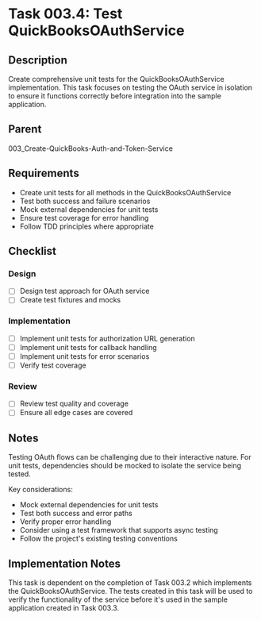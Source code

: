 # Task 003.4: Test QuickBooksOAuthService

## Description

Create comprehensive unit tests for the QuickBooksOAuthService implementation. This task focuses on testing the OAuth service in isolation to ensure it functions correctly before integration into the sample application.

## Parent
003_Create-QuickBooks-Auth-and-Token-Service

## Requirements

- Create unit tests for all methods in the QuickBooksOAuthService
- Test both success and failure scenarios
- Mock external dependencies for unit tests
- Ensure test coverage for error handling
- Follow TDD principles where appropriate

## Checklist

### Design
- [ ] Design test approach for OAuth service
- [ ] Create test fixtures and mocks

### Implementation
- [ ] Implement unit tests for authorization URL generation
- [ ] Implement unit tests for callback handling
- [ ] Implement unit tests for error scenarios
- [ ] Verify test coverage

### Review
- [ ] Review test quality and coverage
- [ ] Ensure all edge cases are covered

## Notes

Testing OAuth flows can be challenging due to their interactive nature. For unit tests, dependencies should be mocked to isolate the service being tested.

Key considerations:
- Mock external dependencies for unit tests
- Test both success and error paths
- Verify proper error handling
- Consider using a test framework that supports async testing
- Follow the project's existing testing conventions

## Implementation Notes

This task is dependent on the completion of Task 003.2 which implements the QuickBooksOAuthService. The tests created in this task will be used to verify the functionality of the service before it's used in the sample application created in Task 003.3.